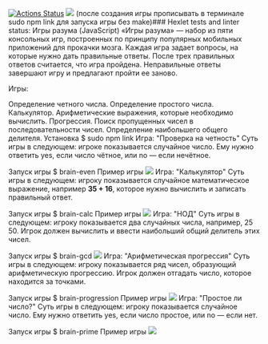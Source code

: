 
[![Actions Status](https://github.com/tod535/frontend-project-44/workflows/hexlet-check/badge.svg)](https://github.com/tod535/frontend-project-44/actions)
<a href="https://codeclimate.com/github/tod535/frontend-project-44/maintainability"><img src="https://api.codeclimate.com/v1/badges/bfaeedba81eb07a0ac10/maintainability" /></a>
(после создания игры прописывать в терминале sudo npm link для запуска игры без make)### Hexlet tests and linter status:
Игры разума (JavaScript)
«Игры разума» — набор из пяти консольных игр, построенных по принципу популярных мобильных приложений для прокачки мозга. Каждая игра задает вопросы, на которые нужно дать правильные ответы. После трех правильных ответов считается, что игра пройдена. Неправильные ответы завершают игру и предлагают пройти ее заново.

Игры:

Определение четного числа.
Определение простого числа.
Калькулятор. Арифметические выражения, которые необходимо вычислить.
Прогрессия. Поиск пропущенных чисел в последовательности чисел.
Определение наибольшего общего делителя.
Установка
$ sudo npm link 
Игра: "Проверка на четность"
Суть игры в следующем: игрокe показывается случайное число. Ему нужно ответить yes, если число чётное, или no — если нечётное.

Запуск игры
$ brain-even
Пример игры
<a href="https://asciinema.org/a/gM9Csy7ZWuHpPksmibcxe58Sl" target="_blank"><img src="https://asciinema.org/a/gM9Csy7ZWuHpPksmibcxe58Sl.svg" /></a>
Игра: "Калькулятор"
Суть игры в следующем: игроку показывается случайное математическое выражение, например <strong>35 + 16</strong>, которое нужно вычислить и записать правильный ответ.

Запуск игры
$ brain-calc
Пример игры
<a href="https://asciinema.org/a/Ea5TdQqCJxzCLL2poKUTjw7Rr" target="_blank"><img src="https://asciinema.org/a/Ea5TdQqCJxzCLL2poKUTjw7Rr.svg" /></a>
Игра: "НОД"
Суть игры в следующем: игроку показывается два случайных числа, например, 25 50. Игрок должен вычислить и ввести наибольший общий делитель этих чисел.

Запуск игры
$ brain-gcd
<a href="https://asciinema.org/a/hpRoI4O6DifHxmXZfeTwKtJHk" target="_blank"><img src="https://asciinema.org/a/hpRoI4O6DifHxmXZfeTwKtJHk.svg" /></a>
Игра: "Арифметическая прогрессия"
Суть игры в следующем: игроку показывается ряд чисел, образующий арифметическую прогрессию. Игрок должен отгадать число, которое находится за точками.

Запуск игры
$ brain-progression
Пример игры
<a href="https://asciinema.org/a/2pqf0RJ7GvwrTUAdz5XV1MhFx" target="_blank"><img src="https://asciinema.org/a/2pqf0RJ7GvwrTUAdz5XV1MhFx.svg" /></a>
Игра: "Простое ли число?"
Суть игры в следующем: игроку показывается случайное число. Ему нужно ответить yes, если число простое, или no — если нет.

Запуск игры
$ brain-prime
Пример игры
<a href="https://asciinema.org/a/Guga3MP4F6N7iEyBAWcbRxiK0" target="_blank"><img src="https://asciinema.org/a/Guga3MP4F6N7iEyBAWcbRxiK0.svg" /></a>